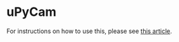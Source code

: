 # uPyCam

For instructions on how to use this, please see [this article](https://lemariva.com/blog/2020/02/micropython-timelapse-video-using-esp32-cam).
